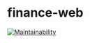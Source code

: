 # finance-web

[![Maintainability](https://api.codeclimate.com/v1/badges/3dc875cfce9f795f71b6/maintainability)](https://codeclimate.com/github/gabrieltanchen/finance-web/maintainability)
